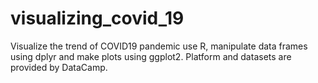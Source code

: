 # visualizing_covid_19
Visualize the trend of COVID19 pandemic use R, manipulate data frames using dplyr and make plots using ggplot2. Platform and datasets are provided by DataCamp.
